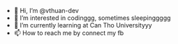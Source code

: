 - 👋 Hi, I’m @vthuan-dev
- 👀 I’m interested in codinggg, sometimes sleepinggggg
- 🌱 I’m currently learning at Can Tho Universityyy
- 📫 How to reach me by connect my fb 



<!---
vthuan-dev/vthuan-dev is a ✨ special ✨ repository because its `README.md` (this file) appears on your GitHub profile.
You can click the Preview link to take a look at your changes.
--->

